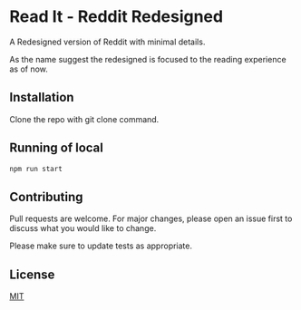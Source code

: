 
# Read It - Reddit Redesigned 

A Redesigned version of Reddit with minimal details.

As the name suggest the redesigned is focused to the reading experience as of now.

## Installation

Clone the repo with git clone command.


## Running of local

```python
npm run start
```

## Contributing
Pull requests are welcome. For major changes, please open an issue first to discuss what you would like to change.

Please make sure to update tests as appropriate.

## License
[MIT](https://choosealicense.com/licenses/mit/)

